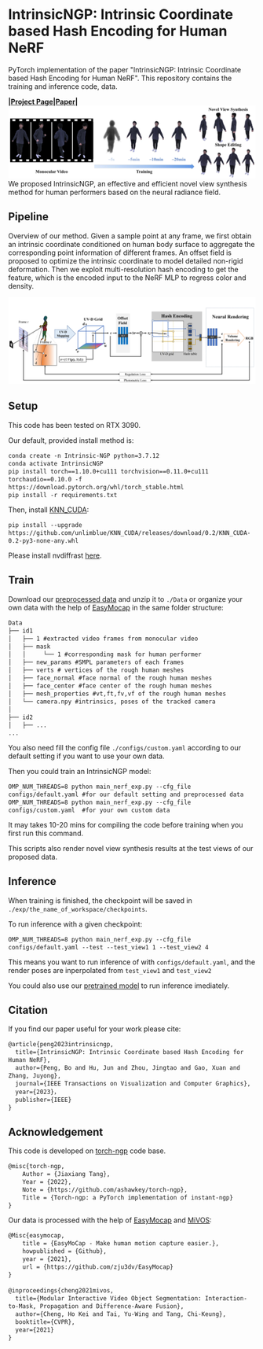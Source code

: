 # IntrinsicNGP: Intrinsic Coordinate based Hash Encoding for Human NeRF

PyTorch implementation of the paper "IntrinsicNGP: Intrinsic Coordinate based Hash Encoding for Human NeRF". This repository contains the training and inference code, data.

**|[Project Page](https://ustc3dv.github.io/IntrinsicNGP/)|[Paper](https://arxiv.org/abs/2302.14683)|**
![teaser](fig/teaser.jpg)
We proposed IntrinsicNGP, an effective and efficient novel view synthesis method for human performers based on the neural radiance field. 

## Pipeline
Overview of our method. Given a sample point at any frame, we first obtain an intrinsic coordinate conditioned on human body surface to aggregate the corresponding point information of different frames. An offset field is proposed to optimize the intrinsic coordinate to model detailed non-rigid deformation. Then we exploit multi-resolution hash encoding to get the feature, which is the encoded input to the NeRF MLP to regress color and density.

![pipeline](fig/pipeline.jpg)



## Setup

This code has been tested on RTX 3090. 

Our default, provided install method is:

```
conda create -n Intrinsic-NGP python=3.7.12
conda activate IntrinsicNGP
pip install torch==1.10.0+cu111 torchvision==0.11.0+cu111 torchaudio==0.10.0 -f https://download.pytorch.org/whl/torch_stable.html 
pip install -r requirements.txt
```
Then, install [KNN_CUDA](https://github.com/unlimblue/KNN_CUDA):
```
pip install --upgrade https://github.com/unlimblue/KNN_CUDA/releases/download/0.2/KNN_CUDA-0.2-py3-none-any.whl 
```
Please install nvdiffrast [here](https://nvlabs.github.io/nvdiffrast).






## Train
Download our [preprocessed data](https://drive.google.com/file/d/1HMRxFr-amr31OUFs6CmD7EkYM51A7dnV/view?usp=sharing) and unzip it to `./Data` or organize your own data with the help of [EasyMocap](https://github.com/zju3dv/EasyMocap) in the same folder structure:

```
Data
├── id1
│   ├── 1 #extracted video frames from monocular video
│   ├── mask 
│   │     └── 1 #corresponding mask for human performer 
│   ├── new_params #SMPL parameters of each frames
│   ├── verts # vertices of the rough human meshes
│   ├── face_normal #face normal of the rough human meshes
│   ├── face_center #face center of the rough human meshes
│   ├── mesh_properties #vt,ft,fv,vf of the rough human meshes 
│   └── camera.npy #intrinsics, poses of the tracked camera
│  
├── id2
│   ├── ...
...
```

You also need fill the config file `./configs/custom.yaml` according to our default setting if you want to use your own data. 

Then you could train an IntrinsicNGP model:

```
OMP_NUM_THREADS=8 python main_nerf_exp.py --cfg_file configs/default.yaml #for our default setting and preprocessed data
OMP_NUM_THREADS=8 python main_nerf_exp.py --cfg_file configs/custom.yaml  #for your own custom data
```

It may takes 10-20 mins for compiling the code before training when you first run this command.

This scripts also render novel view synthesis results at the test views of our proposed data. 

## Inference
When training is finished, the checkpoint will be saved in `./exp/the_name_of_workspace/checkpoints`.

To run inference with a given checkpoint: 

```
OMP_NUM_THREADS=8 python main_nerf_exp.py --cfg_file configs/default.yaml --test --test_view1 1 --test_view2 4
```
This means you want to run inference of with `configs/default.yaml`, and the render poses are inperpolated from `test_view1` and `test_view2`

You could also use our [pretrained model]() to run inference imediately.

## Citation

If you find our paper useful for your work please cite:

```
@article{peng2023intrinsicngp,
  title={IntrinsicNGP: Intrinsic Coordinate based Hash Encoding for Human NeRF},
  author={Peng, Bo and Hu, Jun and Zhou, Jingtao and Gao, Xuan and Zhang, Juyong},
  journal={IEEE Transactions on Visualization and Computer Graphics},
  year={2023}，
  publisher={IEEE}
}
```

## Acknowledgement

This code is developed on [torch-ngp](https://github.com/ashawkey/torch-ngp) code base. 

```
@misc{torch-ngp,
    Author = {Jiaxiang Tang},
    Year = {2022},
    Note = {https://github.com/ashawkey/torch-ngp},
    Title = {Torch-ngp: a PyTorch implementation of instant-ngp}
}
```
Our data is processed with the help of [EasyMocap](https://github.com/zju3dv/EasyMocap) and [MiVOS](https://github.com/hkchengrex/MiVOS):
```
@Misc{easymocap,  
    title = {EasyMoCap - Make human motion capture easier.},
    howpublished = {Github},  
    year = {2021},
    url = {https://github.com/zju3dv/EasyMocap}
}

@inproceedings{cheng2021mivos,
  title={Modular Interactive Video Object Segmentation: Interaction-to-Mask, Propagation and Difference-Aware Fusion},
  author={Cheng, Ho Kei and Tai, Yu-Wing and Tang, Chi-Keung},
  booktitle={CVPR},
  year={2021}
}
```
